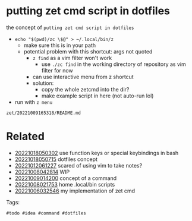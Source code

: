 # putting zet cmd script in dotfiles

the concept of `putting zet cmd script in dotfiles`

- `echo "$(pwd)/zc \$@" > ~/.local/bin/z`
  - make sure this is in your path
  - potential problem with this shortcut: args not quoted
    - `z find` as a vim filter won't work
      - use `./zc find` in the working directory of repository as vim filter for now
    - can use interactive menu from z shortcut
    - solution:
      - copy the whole zetcmd into the dir?
      - make example script in here (not auto-run lol)
- run with `z menu`

` zet/20221009165318/README.md `

# Related

- [20221018050302](/zet/20221018050302/README.md) use function keys or special keybindings in bash
- [20221018050715](/zet/20221018050715/README.md) dotfiles concept
- [20221012061227](/zet/20221012061227/README.md) scared of using vim to take notes?
- [20221008042814](/zet/20221008042814/README.md) WIP
- [20221009014200](/zet/20221009014200/README.md) concept of a command
- [20221008021753](/zet/20221008021753/README.md) home .local/bin scripts
- [20221006032546](/zet/20221006032546/README.md) my implementation of zet cmd

Tags:

    #todo #idea #command #dotfiles
